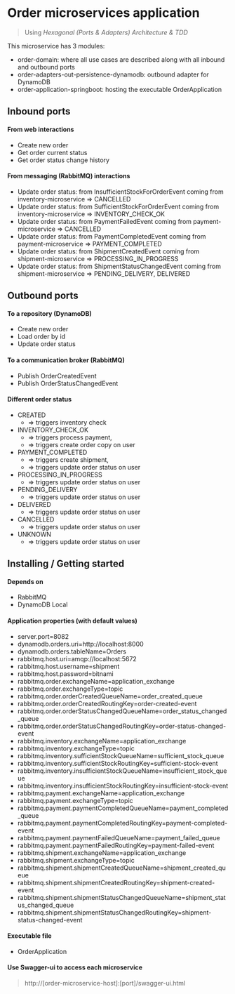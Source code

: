 # Order microservices application
> Using *Hexagonal (Ports & Adapters) Architecture & TDD*

This microservice has 3 modules:
* order-domain: where all use cases are described along with all inbound and outbound ports
* order-adapters-out-persistence-dynamodb: outbound adapter for DynamoDB
* order-application-springboot: hosting the executable OrderApplication

## Inbound ports

#### From web interactions
* Create new order
* Get order current status
* Get order status change history

#### From messaging (RabbitMQ) interactions
* Update order status: from InsufficientStockForOrderEvent coming from inventory-microservice => CANCELLED
* Update order status: from SufficientStockForOrderEvent coming from inventory-microservice => INVENTORY_CHECK_OK
* Update order status: from PaymentFailedEvent coming from payment-microservice => CANCELLED
* Update order status: from PaymentCompletedEvent coming from payment-microservice => PAYMENT_COMPLETED
* Update order status: from ShipmentCreatedEvent coming from shipment-microservice => PROCESSING_IN_PROGRESS
* Update order status: from ShipmentStatusChangedEvent coming from shipment-microservice => PENDING_DELIVERY, DELIVERED

## Outbound ports

#### To a repository (DynamoDB)
* Create new order
* Load order by id
* Update order status

#### To a communication broker (RabbitMQ)
* Publish OrderCreatedEvent
* Publish OrderStatusChangedEvent

#### Different order status
* CREATED 
  * => triggers inventory check
* INVENTORY_CHECK_OK
  * => triggers process payment, 
  * => triggers create order copy on user
* PAYMENT_COMPLETED 
  * => triggers create shipment,
  * => triggers update order status on user
* PROCESSING_IN_PROGRESS
  * => triggers update order status on user
* PENDING_DELIVERY
  * => triggers update order status on user
* DELIVERED
  * => triggers update order status on user
* CANCELLED
  * => triggers update order status on user
* UNKNOWN
  * => triggers update order status on user

## Installing / Getting started

#### Depends on
* RabbitMQ
* DynamoDB Local

#### Application properties (with default values)
* server.port=8082
* dynamodb.orders.uri=http://localhost:8000
* dynamodb.orders.tableName=Orders
* rabbitmq.host.uri=amqp://localhost:5672
* rabbitmq.host.username=shipment
* rabbitmq.host.password=bitnami
* rabbitmq.order.exchangeName=application_exchange
* rabbitmq.order.exchangeType=topic
* rabbitmq.order.orderCreatedQueueName=order_created_queue
* rabbitmq.order.orderCreatedRoutingKey=order-created-event
* rabbitmq.order.orderStatusChangedQueueName=order_status_changed_queue
* rabbitmq.order.orderStatusChangedRoutingKey=order-status-changed-event
* rabbitmq.inventory.exchangeName=application_exchange
* rabbitmq.inventory.exchangeType=topic
* rabbitmq.inventory.sufficientStockQueueName=sufficient_stock_queue
* rabbitmq.inventory.sufficientStockRoutingKey=sufficient-stock-event
* rabbitmq.inventory.insufficientStockQueueName=insufficient_stock_queue
* rabbitmq.inventory.insufficientStockRoutingKey=insufficient-stock-event
* rabbitmq.payment.exchangeName=application_exchange
* rabbitmq.payment.exchangeType=topic
* rabbitmq.payment.paymentCompletedQueueName=payment_completed_queue
* rabbitmq.payment.paymentCompletedRoutingKey=payment-completed-event
* rabbitmq.payment.paymentFailedQueueName=payment_failed_queue
* rabbitmq.payment.paymentFailedRoutingKey=payment-failed-event
* rabbitmq.shipment.exchangeName=application_exchange
* rabbitmq.shipment.exchangeType=topic
* rabbitmq.shipment.shipmentCreatedQueueName=shipment_created_queue
* rabbitmq.shipment.shipmentCreatedRoutingKey=shipment-created-event
* rabbitmq.shipment.shipmentStatusChangedQueueName=shipment_status_changed_queue
* rabbitmq.shipment.shipmentStatusChangedRoutingKey=shipment-status-changed-event

#### Executable file
* OrderApplication

#### Use Swagger-ui to access each microservice
> http://[order-microservice-host]:[port]/swagger-ui.html
